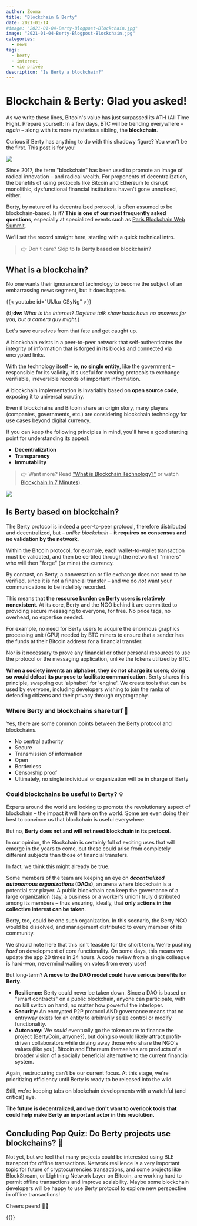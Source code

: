 ```yaml
---
author: Zooma
title: "Blockchain & Berty"
date: 2021-01-14
#image: "2021-01-04-Berty-Blogpost-Blockchain.jpg"
image: "2021-01-04-Berty-Blogpost-Blockchain.jpg"
categories:
  - news
tags:
  - berty
  - internet
  - vie privée
description: "Is Berty a blockchain?"
---
```


# Blockchain & Berty: Glad you asked!

As we write these lines, Bitcoin's value has just surpassed its ATH (All Time High). Prepare yourself: In a few days, BTC will be trending everywhere – *again* – along with its more mysterious sibling, the **blockchain**.

Curious if Berty has anything to do with this shadowy figure? You won't be the first. This post is for you!

![](https://i.imgur.com/ckc7vlt.jpg)

Since 2017, the term "blockchain" has been used to promote an image of radical innovation – and radical wealth. For proponents of decentralization, the benefits of using protocols like Bitcoin and Ethereum to disrupt monolithic, dysfunctional financial institutions haven't gone unnoticed, either.

Berty, by nature of its decentralized protocol, is often assumed to be blockchain-based. Is it? **This is one of our most frequently asked questions**, especially at specialized events such as [Paris Blockchain Web Summit](https://berty.tech/blog/2020-talks/).

We'll set the record straight here, starting with a quick technical intro.

> 👉 Don't care? Skip to **Is Berty based on blockchain?**

## What is a blockchain?

No one wants their ignorance of technology to become the subject of an embarrassing news segment, but it does happen. 

{{< youtube id="UlJku_CSyNg" >}}

(**tl;dw:** *What is the internet? Daytime talk show hosts have no answers for you, but a camera guy might.*)

Let's save ourselves from that fate and get caught up.

A blockchain exists in a peer-to-peer network that self-authenticates the integrity of information that is forged in its blocks and connected via encrypted links.

With the technology itself – ie, **no single entity**, like the government – responsible for its validity, it's useful for creating protocols to exchange verifiable, irreversible records of important information.

A blockchain implementation is invariably based on **open source code**, exposing it to universal scrutiny.

Even if blockchains and Bitcoin share an origin story, many players (companies, governments, etc.) are considering blockchain technology for use cases beyond digital currency.

If you can keep the following principles in mind, you'll have a good starting point for understanding its appeal:

* **Decentralization**
* **Transparency**
* **Immutability**

> 👉 Want more? Read ["What is Blockchain Technology?"](https://blockgeeks.com/guides/what-is-blockchain-technology/) or watch [Blockchain In 7 Minutes](https://www.youtube.com/watch?v=yubzJw0uiE4)).

![](https://i.imgur.com/aOxadUG.png)

## Is Berty based on blockchain?

The Berty protocol is indeed a peer-to-peer protocol, therefore distributed and decentralized, but – *unlike blockchain* – **it requires no consensus and no validation by the network**.

Within the Bitcoin protocol, for example, each wallet-to-wallet transaction must be validated, and then be certifed through the network of "miners" who will then "forge" (or mine) the currency.

By contrast, on Berty, a conversation or file exchange does not need to be verified, since it is not a financial transfer – and we do *not* want your communications to be indelibly recorded.

This means that **the resource burden on Berty users is relatively nonexistent**. At its core, Berty and the NGO behind it are committed to providing secure messaging to everyone, for free. No price tags, no overhead, no expertise needed.

For example, no need for Berty users to acquire the enormous graphics processing unit (GPU) needed by BTC miners to ensure that a sender has the funds at their Bitcoin address for a financial transfer.

Nor is it necessary to prove any financial or other personal resources to use the protocol or the messaging application, unlike the tokens utilized by BTC.

**When a society invents an alphabet, they do not charge its users; doing so would defeat its purpose to facilitate communication.** Berty shares this principle, swapping out 'alphabet' for 'engine'. We create tools that can be used by everyone, including developers wishing to join the ranks of defending citizens and their privacy through cryptography.


### Where Berty and blockchains share turf 🤝

Yes, there are some common points between the Berty protocol and blockchains.

* No central authority
* Secure
* Transmission of information
* Open
* Borderless
* Censorship proof
* Ultimately, no single individual or organization will be in charge of Berty

### Could blockchains be useful to Berty? 💡

Experts around the world are looking to promote the revolutionary aspect of blockchain – the impact it will have on the world. Some are even doing their best to convince us that blockchain is useful everywhere.

But no, **Berty does not and will not need blockchain in its protocol**.

In our opinion, the Blockchain is certainly full of exciting uses that will emerge in the years to come, but these could arise from completely different subjects than those of financial transfers.

In fact, we think this might already be true.

Some members of the team are keeping an eye on ***decentralized autonomous organizations* (DAOs)**, an arena where blockchain is a potential star player. A public blockchain can keep the governance of a large organization (say, a business or a worker's union) truly distributed among its members – thus ensuring, ideally, that **only actions in the collective interest can be taken**.

Berty, too, could be one such organization. In this scenario, the Berty NGO would be dissolved, and management distributed to every member of its community.

We should note here that this isn't feasible for the short term. We're pushing *hard* on development of core functionality. On some days, this means we update the app 20 times in 24 hours. A code review from a single colleague is hard-won, nevermind waiting on votes from every user!

But long-term? **A move to the DAO model could have serious benefits for Berty**.

- **Resilience:** Berty could never be taken down. Since a DAO is based on "smart contracts" on a public blockchain, anyone can participate, with no kill switch on hand, no matter how powerful the interloper.
- **Security:** An encrypted P2P protocol AND governance means that no entryway exists for an entity to arbitrarily seize control or modify functionality.
- **Autonomy:** We *could* eventually go the token route to finance the project (BertyCoin, anyone?), but doing so would likely attract profit-driven collaborators while driving away those who share the NGO's values (like you). Bitcoin and Ethereum themselves are products of a broader vision of a socially beneficial alternative to the current financial system.

Again, restructuring can't be our current focus. At this stage, we're prioritizing efficiency until Berty is ready to be released into the wild.

Still, we're keeping tabs on blockchain developments with a watchful (and critical) eye.

**The future is decentralized, and we don't want to overlook tools that could help make Berty an important actor in this revolution.**

## Concluding Pop Quiz: Do Berty projects use blockchains? 🤨

Not yet, but we feel that many projects could be interested using BLE transport for offline transactions. Network resilience is a very important topic for future of cryptocurrencies transactions, and some projects like BlockStream, or Lightning Network Layer on Bitcoin, are working hard to permit offline transactions and improve scalability. Maybe some blockchain developers will be happy to use Berty protocol to explore new perspective in offline transactions!


Cheers peers! 🏴‍☠️



{{<tweet id="1338842911107145733">}}

